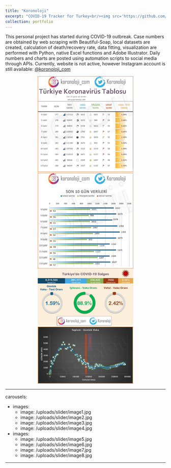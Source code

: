 ```yaml
---
title: "Koronoloji"
excerpt: "COVID-19 Tracker for Turkey<br/><img src='https://github.com/Kemalakin/kemalakin.github.io/blob/master/images/koronoloji/dashboard1.jpg?raw=true' width='300'>"
collection: portfolio
---
```


This personal project has started during COVID-19 outbreak. Case numbers are obtained by web scraping with Beautiful-Soap, local datasets are created, calculation of death/recovery rate, data fitting, visualization are performed with Python, native Excel functions and Adobe Illustrator. Daily numbers and charts are posted using automation scripts to social media through APIs. Currently, website is not active, however Instagram account is still available: [@koronoloji_com](https://www.instagram.com/koronoloji_com/)


<p align="center">
  <img src="https://github.com/Kemalakin/kemalakin.github.io/blob/master/images/koronoloji/chart1.jpg?raw=true" alt="Numbers" width = 300>    
  <img src="https://github.com/Kemalakin/kemalakin.github.io/blob/master/images/koronoloji/chart2.jpg?raw=true" alt="Bar" width = 300>  
  <img src="https://github.com/Kemalakin/kemalakin.github.io/blob/master/images/koronoloji/dashboard1.jpg?raw=true" alt="Dashboard" width = 300>
<img src="https://github.com/Kemalakin/kemalakin.github.io/blob/master/images/koronoloji/plot1.jpg?raw=true" alt="Dashboard" width = 300>
</p>

---
carousels:
  - images: 
    - image: /uploads/slider/image1.jpg
    - image: /uploads/slider/image2.jpg
    - image: /uploads/slider/image3.jpg
    - image: /uploads/slider/image4.jpg
  - images: 
    - image: /uploads/slider/image5.jpg
    - image: /uploads/slider/image6.jpg
    - image: /uploads/slider/image7.jpg
    - image: /uploads/slider/image8.jpg
---